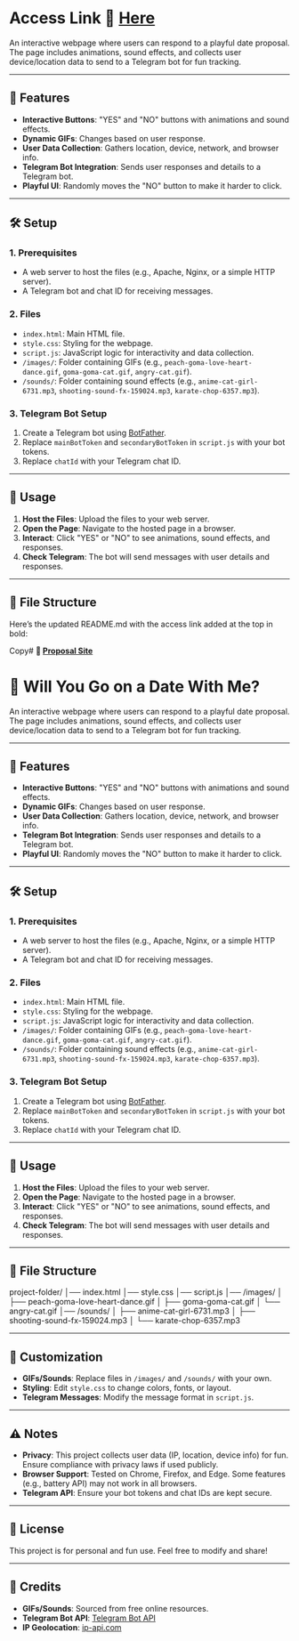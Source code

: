 # Access Link **🔗 [Here](https://satyam-64136.github.io/proposal-site/)**



An interactive webpage where users can respond to a playful date proposal. The page includes animations, sound effects, and collects user device/location data to send to a Telegram bot for fun tracking.

---

## 📌 Features

- **Interactive Buttons**: "YES" and "NO" buttons with animations and sound effects.
- **Dynamic GIFs**: Changes based on user response.
- **User Data Collection**: Gathers location, device, network, and browser info.
- **Telegram Bot Integration**: Sends user responses and details to a Telegram bot.
- **Playful UI**: Randomly moves the "NO" button to make it harder to click.

---

## 🛠 Setup

### 1. **Prerequisites**
- A web server to host the files (e.g., Apache, Nginx, or a simple HTTP server).
- A Telegram bot and chat ID for receiving messages.

### 2. **Files**
- `index.html`: Main HTML file.
- `style.css`: Styling for the webpage.
- `script.js`: JavaScript logic for interactivity and data collection.
- `/images/`: Folder containing GIFs (e.g., `peach-goma-love-heart-dance.gif`, `goma-goma-cat.gif`, `angry-cat.gif`).
- `/sounds/`: Folder containing sound effects (e.g., `anime-cat-girl-6731.mp3`, `shooting-sound-fx-159024.mp3`, `karate-chop-6357.mp3`).

### 3. **Telegram Bot Setup**
1. Create a Telegram bot using [BotFather](https://core.telegram.org/bots#botfather).
2. Replace `mainBotToken` and `secondaryBotToken` in `script.js` with your bot tokens.
3. Replace `chatId` with your Telegram chat ID.

---

## 🚀 Usage

1. **Host the Files**: Upload the files to your web server.
2. **Open the Page**: Navigate to the hosted page in a browser.
3. **Interact**: Click "YES" or "NO" to see animations, sound effects, and responses.
4. **Check Telegram**: The bot will send messages with user details and responses.

---

## 📂 File Structure
Here’s the updated README.md with the access link added at the top in bold:

 Copy# **🔗 [Proposal Site](https://satyam-64136.github.io/proposal-site/)**

# 💖 Will You Go on a Date With Me?

An interactive webpage where users can respond to a playful date proposal. The page includes animations, sound effects, and collects user device/location data to send to a Telegram bot for fun tracking.

---

## 📌 Features

- **Interactive Buttons**: "YES" and "NO" buttons with animations and sound effects.
- **Dynamic GIFs**: Changes based on user response.
- **User Data Collection**: Gathers location, device, network, and browser info.
- **Telegram Bot Integration**: Sends user responses and details to a Telegram bot.
- **Playful UI**: Randomly moves the "NO" button to make it harder to click.

---

## 🛠 Setup

### 1. **Prerequisites**
- A web server to host the files (e.g., Apache, Nginx, or a simple HTTP server).
- A Telegram bot and chat ID for receiving messages.

### 2. **Files**
- `index.html`: Main HTML file.
- `style.css`: Styling for the webpage.
- `script.js`: JavaScript logic for interactivity and data collection.
- `/images/`: Folder containing GIFs (e.g., `peach-goma-love-heart-dance.gif`, `goma-goma-cat.gif`, `angry-cat.gif`).
- `/sounds/`: Folder containing sound effects (e.g., `anime-cat-girl-6731.mp3`, `shooting-sound-fx-159024.mp3`, `karate-chop-6357.mp3`).

### 3. **Telegram Bot Setup**
1. Create a Telegram bot using [BotFather](https://core.telegram.org/bots#botfather).
2. Replace `mainBotToken` and `secondaryBotToken` in `script.js` with your bot tokens.
3. Replace `chatId` with your Telegram chat ID.

---

## 🚀 Usage

1. **Host the Files**: Upload the files to your web server.
2. **Open the Page**: Navigate to the hosted page in a browser.
3. **Interact**: Click "YES" or "NO" to see animations, sound effects, and responses.
4. **Check Telegram**: The bot will send messages with user details and responses.

---

## 📂 File Structure

project-folder/
│── index.html
│── style.css
│── script.js
│── /images/
│   ├── peach-goma-love-heart-dance.gif
│   ├── goma-goma-cat.gif
│   └── angry-cat.gif
│── /sounds/
│   ├── anime-cat-girl-6731.mp3
│   ├── shooting-sound-fx-159024.mp3
│   └── karate-chop-6357.mp3
 

---

## 🔧 Customization

- **GIFs/Sounds**: Replace files in `/images/` and `/sounds/` with your own.
- **Styling**: Edit `style.css` to change colors, fonts, or layout.
- **Telegram Messages**: Modify the message format in `script.js`.

---

## ⚠️ Notes

- **Privacy**: This project collects user data (IP, location, device info) for fun. Ensure compliance with privacy laws if used publicly.
- **Browser Support**: Tested on Chrome, Firefox, and Edge. Some features (e.g., battery API) may not work in all browsers.
- **Telegram API**: Ensure your bot tokens and chat IDs are kept secure.

---

## 📜 License

This project is for personal and fun use. Feel free to modify and share!

---

## 🙌 Credits

- **GIFs/Sounds**: Sourced from free online resources.
- **Telegram Bot API**: [Telegram Bot API](https://core.telegram.org/bots/api)
- **IP Geolocation**: [ip-api.com](http://ip-api.com/)


